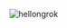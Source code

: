 ![hellongrok](https://user-images.githubusercontent.com/62901166/102002880-c1b26680-3cdf-11eb-8f1d-83d1d668148c.png)
